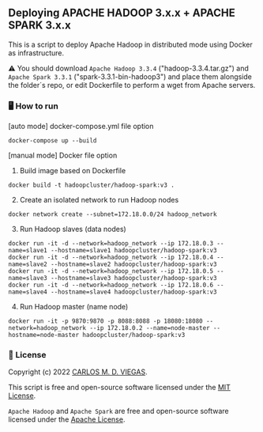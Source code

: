 ## Deploying APACHE HADOOP 3.x.x + APACHE SPARK 3.x.x

This is a script to deploy Apache Hadoop in distributed mode using Docker as infrastructure.

⚠️ You should download `Apache Hadoop 3.3.4` ("hadoop-3.3.4.tar.gz") and `Apache Spark 3.3.1` ("spark-3.3.1-bin-hadoop3") and place them alongside the folder´s repo, or edit Dockerfile to perform a wget from Apache servers.

### :desktop_computer: How to run

[auto mode] docker-compose.yml file option

```
docker-compose up --build
```

[manual mode] Docker file option

1. Build image based on Dockerfile
```
docker build -t hadoopcluster/hadoop-spark:v3 .
```

2. Create an isolated network to run Hadoop nodes
```
docker network create --subnet=172.18.0.0/24 hadoop_network
```

3. Run Hadoop slaves (data nodes)
```
docker run -it -d --network=hadoop_network --ip 172.18.0.3 --name=slave1 --hostname=slave1 hadoopcluster/hadoop-spark:v3
docker run -it -d --network=hadoop_network --ip 172.18.0.4 --name=slave2 --hostname=slave2 hadoopcluster/hadoop-spark:v3
docker run -it -d --network=hadoop_network --ip 172.18.0.5 --name=slave3 --hostname=slave3 hadoopcluster/hadoop-spark:v3
docker run -it -d --network=hadoop_network --ip 172.18.0.6 --name=slave4 --hostname=slave4 hadoopcluster/hadoop-spark:v3
```

4. Run Hadoop master (name node)
```
docker run -it -p 9870:9870 -p 8088:8088 -p 18080:18080 --network=hadoop_network --ip 172.18.0.2 --name=node-master --hostname=node-master hadoopcluster/hadoop-spark:v3
```

### 📜 License

Copyright (c) 2022 [CARLOS M. D. VIEGAS](https://github.com/cmdviegas).

This script is free and open-source software licensed under the [MIT License](https://github.com/cmdviegas/docker-hadoop-cluster/blob/master/LICENSE). 

`Apache Hadoop` and `Apache Spark` are free and open-source software licensed under the [Apache License](https://github.com/cmdviegas/docker-hadoop-cluster/blob/master/LICENSE.apache).
